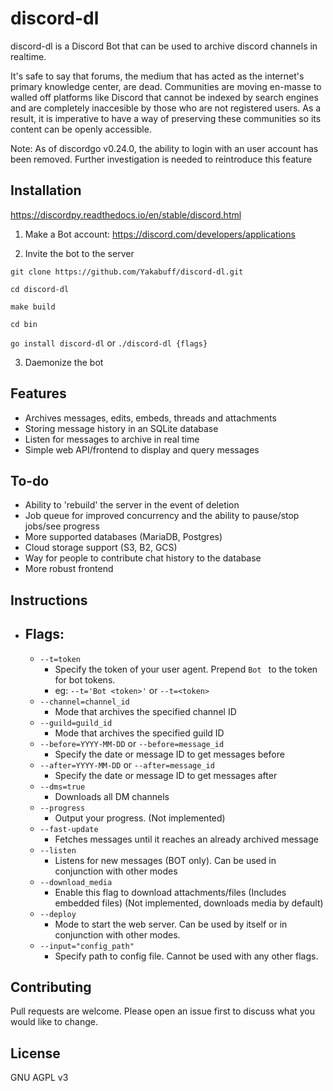 # discord-dl

discord-dl is a Discord Bot that can be used to archive discord channels in realtime.  

It's safe to say that forums, the medium that has acted as the internet's primary knowledge center, are dead.  Communities are moving en-masse to walled off platforms like Discord that cannot be indexed by search engines and are completely inaccesible by those who are not registered users.  As a result, it is imperative to have a way of preserving these communities so its content can be openly accessible. 

Note: As of discordgo v0.24.0, the ability to login with an user account has been removed. Further investigation is needed to reintroduce this feature

## Installation

https://discordpy.readthedocs.io/en/stable/discord.html
1) Make a Bot account: https://discord.com/developers/applications

2) Invite the bot to the server

```git clone https://github.com/Yakabuff/discord-dl.git```

```cd discord-dl```

```make build```

```cd bin```

```go install discord-dl``` or ```./discord-dl {flags}```

3) Daemonize the bot

## Features

- Archives messages, edits, embeds, threads and attachments
- Storing message history in an SQLite database
- Listen for messages to archive in real time
- Simple web API/frontend to display and query messages

## To-do

- Ability to 'rebuild' the server in the event of deletion
- Job queue for improved concurrency and the ability to pause/stop jobs/see progress
- More supported databases (MariaDB, Postgres)
- Cloud storage support (S3, B2, GCS)
- Way for people to contribute chat history to the database
- More robust frontend

## Instructions

- ## Flags: 
    - `--t=token` 
        - Specify the token of your user agent.  Prepend `Bot ` to the token for bot tokens. 
        - eg: `--t='Bot <token>'` or `--t=<token>`
    - `--channel=channel_id`
        - Mode that archives the specified channel ID
    - `--guild=guild_id`
        - Mode that archives the specified guild ID
    - `--before=YYYY-MM-DD` or `--before=message_id`
        - Specify the date or message ID to get messages before
    - `--after=YYYY-MM-DD` or `--after=message_id`
        - Specify the date or message ID to get messages after
    - `--dms=true`
        - Downloads all DM channels
    - `--progress`
        - Output your progress. (Not implemented)
    - `--fast-update`
        - Fetches messages until it reaches an already archived message
    - `--listen`
        - Listens for new messages (BOT only). Can be used in conjunction with other modes
    - `--download_media`
        - Enable this flag to download attachments/files (Includes embedded files) (Not implemented, downloads media by default)
    - `--deploy`
        - Mode to start the web server.  Can be used by itself or in conjunction with other modes.
    - `--input="config_path"`
        - Specify path to config file.  Cannot be used with any other flags.

## Contributing
Pull requests are welcome. Please open an issue first to discuss what you would like to change.

## License
GNU AGPL v3